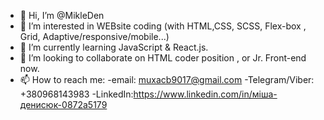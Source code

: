 - 👋 Hi, I’m @MikleDen
- 👀 I’m interested in WEBsite coding (with HTML,CSS, SCSS, Flex-box , Grid, Adaptive/responsive/mobile...)
- 🌱 I’m currently learning JavaScript & React.js.
- 💞️ I’m looking to collaborate on  HTML coder position , or Jr. Front-end now.
- 📫 How to reach me:
  -email: muxacb9017@gmail.com
  -Telegram/Viber: +380968143983
  -LinkedIn:https://www.linkedin.com/in/міша-денисюк-0872a5179

<!---
MikleDen/MikleDen is a ✨ special ✨ repository because its `README.md` (this file) appears on your GitHub profile.
You can click the Preview link to take a look at your changes.
--->
